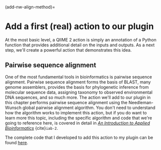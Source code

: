 (add-nw-align-method)=
# Add a first (real) action to our plugin

At the most basic level, a QIIME 2 action is simply an annotation of a Python function that provides additional detail on the inputs and outputs.
As a next step, we'll create a powerful action that demonstrates this idea.

## Pairwise sequence alignment

One of the most fundamental tools in bioinformatics is pairwise sequence alignment.
Pairwise sequence alignment forms the basis of BLAST, many genome assemblers, provides the basis for phylogenetic inference from molecular sequence data, assigning taxonomy to observed environmental DNA sequences, and so much more.
The action we'll add to our plugin in this chapter performs pairwise sequence alignment using the Needleman-Wunsch global pairwise alignment algorithm.
You don't need to understand how the algorithm works to implement this action, but if you do want to learn more this topic, including the specific algorithm and code that we're going to reference here, is covered in detail in [*An Introduction to Applied Bioinformatics*](https://readiab.org) {cite}`iab-2`.

The complete code that I developed to add this action to my plugin can be found [here](https://github.com/caporaso-lab/q2-dwq2/pull/3/files).

